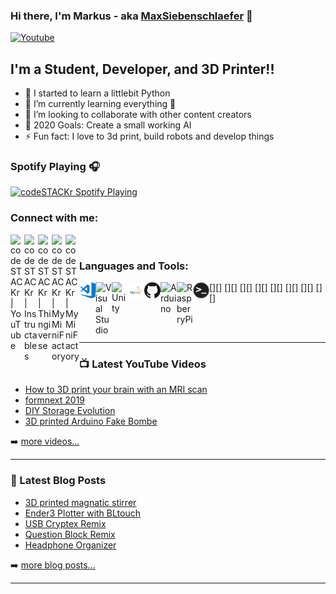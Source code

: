 ### Hi there, I'm Markus - aka [MaxSiebenschlaefer][youtube] 👋

[![Youtube](https://img.shields.io/youtube/follow/codeSTACKr?color=1DA1F2&logo=twitter&style=for-the-badge)](https://www.youtube.com/channel/UCKLloFoVPy84dioQ_5BPWQw)

## I'm a Student, Developer, and 3D Printer!!

- 🔭 I started to learn a littlebit Python
- 🌱 I’m currently learning everything 🤣
- 👯 I’m looking to collaborate with other content creators
- 🥅 2020 Goals: Create a small working AI
- ⚡ Fun fact: I love to 3d print, build robots and develop things

### Spotify Playing 🎧

[<img src="https://now-playing-codestackr.vercel.app/api/spotify-playing" alt="codeSTACKr Spotify Playing" width="350" />](https://open.spotify.com/playlist/6RJmanQFjl9D89RQfyLByD?si=s2g8fJKSRbu6qQ1pR7hILw)

### Connect with me:

[<img align="left" alt="codeSTACKr | YouTube" width="22px" src="https://www.gruensteinhof.de/logo/youtube.png" />][youtube]
[<img align="left" alt="codeSTACKr | Instructables" width="22px" src="https://www.instructables.com/assets/img/instructables-logo-v2.png" />][instructables]
[<img align="left" alt="codeSTACKr | Thingiverse" width="22px" src="https://files.cults3d.com/uploaders/14044687/illustration-file/01730ffa-6c92-4835-94d7-caa4177a236f/Thingiverse_large.png" />][thingiverse]
[<img align="left" alt="codeSTACKr | MyMiniFactory" width="22px" src="https://encrypted-tbn0.gstatic.com/images?q=tbn%3AANd9GcSVVB0VXX9uS1OIWTH4uYrtGqqx_kI3yK9MbQ&usqp=CAU" />][myminifactory]
[<img align="left" alt="codeSTACKr | MyMiniFactory" width="22px" src="https://pbs.twimg.com/profile_images/378800000509674306/abac759daf6b662ba7fbd7112f9db559_400x400.png" />][cults]

<br />

### Languages and Tools:

[<img align="left" alt="Visual Studio Code" width="26px" src="https://raw.githubusercontent.com/github/explore/80688e429a7d4ef2fca1e82350fe8e3517d3494d/topics/visual-studio-code/visual-studio-code.png" />][]
[<img align="left" alt="Visual Studio" width="26px" src="https://upload.wikimedia.org/wikipedia/commons/thumb/c/cd/Visual_Studio_2017_Logo.svg/1200px-Visual_Studio_2017_Logo.svg.png" />][]
[<img align="left" alt="Unity" width="26px" src="https://unity3d.com/profiles/unity3d/themes/unity/images/pages/branding_trademarks/unity-masterbrand-black.png" />][]
[<img align="left" alt="MySQL" width="26px" src="https://raw.githubusercontent.com/github/explore/80688e429a7d4ef2fca1e82350fe8e3517d3494d/topics/mysql/mysql.png" />][]
[<img align="left" alt="GitHub" width="26px" src="https://raw.githubusercontent.com/github/explore/78df643247d429f6cc873026c0622819ad797942/topics/github/github.png" />][]
[<img align="left" alt="Arduino" width="26px" src="https://www.heise.de/download/media/arduino-ide-84057/arduino-logo_1-1-30.png" />][]
[<img align="left" alt="RaspberryPi" width="26px" src="https://i.pinimg.com/originals/6e/de/a8/6edea84dffc69d2c190c427be484143c.png" />][]
[<img align="left" alt="Terminal" width="26px" src="https://raw.githubusercontent.com/github/explore/80688e429a7d4ef2fca1e82350fe8e3517d3494d/topics/terminal/terminal.png" />][]

<br />
<br />

---

### 📺 Latest YouTube Videos

<!-- YOUTUBE:START -->
- [How to 3D print your brain with an MRI scan](https://www.youtube.com/watch?v=b8GYitFu2OY&t)
- [formnext 2019](https://www.youtube.com/watch?v=WduKcFMHBxM)
- [DIY Storage Evolution](https://www.youtube.com/watch?v=Id1-tjftRHc&t)
- [3D printed Arduino Fake Bombe](https://www.youtube.com/watch?v=K47BuDPVzD0&t)
<!-- YOUTUBE:END -->

➡️ [more videos...][youtube]

---

### 📕 Latest Blog Posts

<!-- BLOG-POST-LIST:START -->
- [3D printed magnatic stirrer](https://www.instructables.com/3D-Printed-Magnatic-Stirrer/)
- [Ender3 Plotter with BLtouch](https://www.instructables.com/Ender-3-Plotter-With-BLtouch-Remix/)
- [USB Cryptex Remix](https://www.instructables.com/USB-Cryptex-Remix/)
- [Question Block Remix](https://www.instructables.com/Question-Block-Remix/)
- [Headphone Organizer](https://www.instructables.com/HeadphoneholderSilly-Solution/)
<!-- BLOG-POST-LIST:END -->

➡️ [more blog posts...](https://codestackr.com)

---



[youtube]: https://www.youtube.com/channel/UCKLloFoVPy84dioQ_5BPWQw
[thingiverse]: https://www.thingiverse.com/threed_designer/designs
[myminifactory]: https://www.myminifactory.com/users/threeD_Designer
[instructables]: https://www.instructables.com/member/Max%20Siebenschl%C3%A4fer/instructables/
[twitch]: https://www.twitch.tv/maxsiebenschlaefer
[cults]: https://cults3d.com/en/users/maxsiebenschlaefer13/creations
